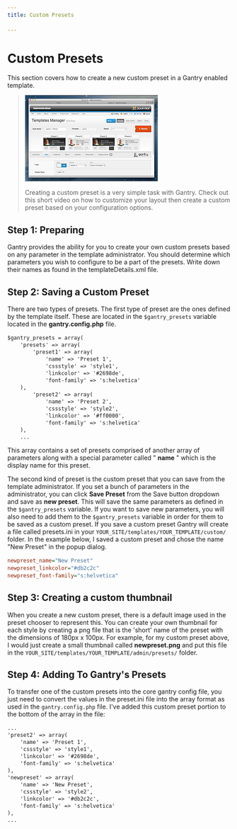 ```yaml
---
title: Custom Presets

---
```


Custom Presets
==============
This section covers how to create a new custom preset in a Gantry enabled template.

> [![](../assets/g4-presets.jpg)](#)
>
> Creating a custom preset is a very simple task with Gantry. Check out this short video on how to customize your layout then create a custom preset based on your configuration options.


Step 1: Preparing
-----------------
Gantry provides the ability for you to create your own custom presets based on any parameter in the template administrator. You should determine which parameters you wish to configure to be a part of the presets. Write down their names as found in the templateDetails.xml file.


Step 2: Saving a Custom Preset
------------------------------
There are two types of presets. The first type of preset are the ones defined by the template itself. These are located in the `$gantry_presets` variable located in the **gantry.config.php** file.

~~~ .php
$gantry_presets = array(
    'presets' => array(
        'preset1' => array(
            'name' => 'Preset 1',
            'cssstyle' => 'style1',
            'linkcolor' => '#2698de',
            'font-family' => 's:helvetica'
    ),
        'preset2' => array(
            'name' => 'Preset 2',
            'cssstyle' => 'style2',
            'linkcolor' => '#ff0000',
            'font-family' => 's:helvetica'
    ),
    ...
~~~

This array contains a set of presets comprised of another array of parameters along with a special parameter called " **name** " which is the display name for this preset.

The second kind of preset is the custom preset that you can save from the template administrator. If you set a bunch of parameters in the administrator, you can click **Save Preset** from the Save button dropdown and save as **new preset**. This will save the same parameters as defined in the `$gantry_presets` variable. If you want to save new parameters, you will also need to add them to the `$gantry_presets` variable in order for them to be saved as a custom preset. If you save a custom preset Gantry will create a file called presets.ini in your `YOUR_SITE/templates/YOUR_TEMPLATE/custom/` folder. In the example below, I saved a custom preset and chose the name "New Preset" in the popup dialog.

~~~ .ini
newpreset_name="New Preset"
newpreset_linkcolor="#db2c2c"
newpreset_font-family="s:helvetica"
~~~

Step 3: Creating a custom thumbnail
-----------------------------------
When you create a new custom preset, there is a default image used in the preset chooser to represent this. You can create your own thumbnail for each style by creating a png file that is the 'short' name of the preset with the dimensions of 180px x 100px. For example, for my custom preset above, I would just create a small thumbnail called **newpreset.png** and put this file in the `YOUR_SITE/templates/YOUR_TEMPLATE/admin/presets/` folder.


Step 4: Adding To Gantry's Presets
----------------------------------
To transfer one of the custom presets into the core gantry config file, you just need to convert the values in the preset.ini file into the array format as used in the `gantry.config.php` file. I've added this custom preset portion to the bottom of the array in the file:

~~~ .php
...
'preset2' => array(
    'name' => 'Preset 1',
    'cssstyle' => 'style1',
    'linkcolor' => '#2698de',
    'font-family' => 's:helvetica'
),
'newpreset' => array(
    'name' => 'New Preset',
    'cssstyle' => 'style2',
    'linkcolor' => '#db2c2c',
    'font-family' => 's:helvetica'
),
...
~~~
